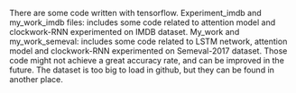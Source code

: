 There are some code written with tensorflow.
Experiment_imdb and my_work_imdb files: includes some code related to attention model and clockwork-RNN experimented on IMDB dataset.
My_work and my_work_semeval: includes some code related to LSTM network, attention model and clockwork-RNN experimented on Semeval-2017 dataset.
Those code might not achieve a great accuracy rate, and can be improved in the future.
The dataset is too big to load in github, but they can be found in another place.
